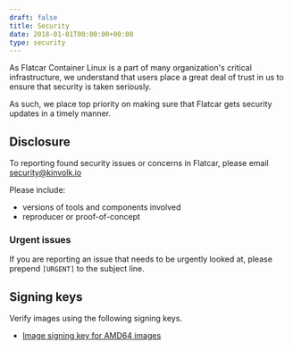 ```yaml
---
draft: false
title: Security
date: 2018-01-01T00:00:00+00:00
type: security
---
```


As Flatcar Container Linux is a part of many organization's critical infrastructure, we understand that users place a great deal of trust in us to ensure that security is taken seriously.

As such, we place top priority on making sure that Flatcar gets security updates in a timely manner.

## Disclosure

To reporting found security issues or concerns in Flatcar, please email security@kinvolk.io

Please include:

- versions of tools and components involved
- reproducer or proof-of-concept

### Urgent issues

If you are reporting an issue that needs to be urgently looked at, please prepend `[URGENT]` to the subject line.

## Signing keys

Verify images using the following signing keys.

* [Image signing key for AMD64 images](/security/image-signing-key-amd64/)
